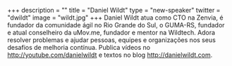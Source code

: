 +++
description = ""
title = "Daniel Wildt"
type = "new-speaker"
twitter = "dwildt"
image = "wildt.jpg"
+++
Daniel Wildt atua como CTO na Zenvia, é fundador da comunidade ágil no Rio Grande do Sul, o GUMA-RS, fundador e atual conselheiro da uMov.me, fundador e mentor na Wildtech. Adora resolver problemas e ajudar pessoas, equipes e organizações nos seus desafios de melhoria contínua. Publica vídeos no http://youtube.com/danielwildt e textos no blog http://danielwildt.com.